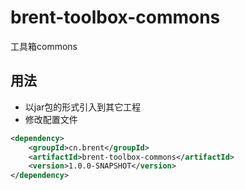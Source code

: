 # brent-toolbox-commons

工具箱commons

## 用法
* 以jar包的形式引入到其它工程
* 修改配置文件

```xml
<dependency>
	<groupId>cn.brent</groupId>
	<artifactId>brent-toolbox-commons</artifactId>
	<version>1.0.0-SNAPSHOT</version>
</dependency>
```
